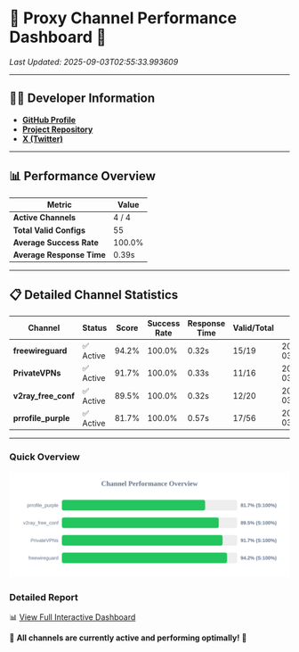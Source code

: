 # 🌟 Proxy Channel Performance Dashboard 🌟

_Last Updated: 2025-09-03T02:55:33.993609_

---

## 👩‍💻 Developer Information

- **[GitHub Profile](https://github.com/4n0nymou3)**  
- **[Project Repository](https://github.com/4n0nymou3/multi-proxy-config-fetcher)**  
- **[X (Twitter)](https://x.com/4n0nymou3)**  

---

## 📊 Performance Overview

| Metric                | Value       |
|-----------------------|-------------|
| **Active Channels**   | 4 / 4       |
| **Total Valid Configs** | 55          |
| **Average Success Rate** | 100.0%      |
| **Average Response Time** | 0.39s       |

---

## 📋 Detailed Channel Statistics

| Channel          | Status     | Score  | Success Rate | Response Time | Valid/Total | Last Success               |
|------------------|------------|--------|--------------|---------------|-------------|----------------------------|
| **freewireguard**  | ✅ Active  | 94.2%  | 100.0% | 0.32s         | 15/19       | 2025-09-03T02:55:33.992243 |
| **PrivateVPNs**  | ✅ Active  | 91.7%  | 100.0% | 0.33s         | 11/16       | 2025-09-03T02:55:33.641608 |
| **v2ray_free_conf**  | ✅ Active  | 89.5%  | 100.0% | 0.32s         | 12/20       | 2025-09-03T02:55:33.278367 |
| **prrofile_purple**  | ✅ Active  | 81.7%  | 100.0% | 0.57s         | 17/56       | 2025-09-03T02:55:32.849855 |

---

### Quick Overview
<div align="center">
  <a href="https://raw.githubusercontent.com/nullluser/NullRepo/refs/heads/main/assets/channel_stats_chart.svg">
    <img src="https://raw.githubusercontent.com/nullluser/NullRepo/refs/heads/main/assets/channel_stats_chart.svg" alt="Source Performance Statistics" width="800">
  </a>
</div>

### Detailed Report
📊 [View Full Interactive Dashboard](https://htmlpreview.github.io/?https://github.com/nullluser/NullRepo/blob/main/assets/performance_report.html)

🎉 **All channels are currently active and performing optimally!** 🎉

